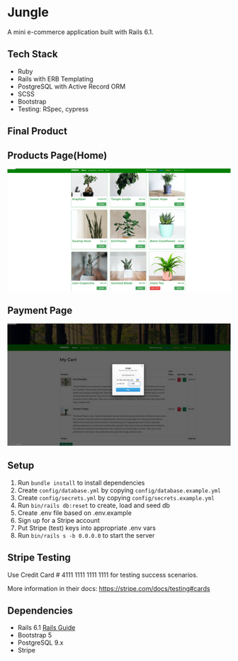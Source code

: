 # Jungle

A mini e-commerce application built with Rails 6.1.

## Tech Stack

- Ruby
- Rails with ERB Templating
- PostgreSQL with Active Record ORM
- SCSS
- Bootstrap
- Testing: RSpec, cypress

## Final Product

## Products Page(Home)

!["Products Page(Home)"](https://github.com/netsiemmanuel/jungle-rails/blob/master/docs/jungle-prosucts-page.png?raw=true)

## Payment Page

!["Payment Page"](https://github.com/netsiemmanuel/jungle-rails/blob/master/docs/jungle-payment-page.png?raw=true)

## Setup

1. Run `bundle install` to install dependencies
2. Create `config/database.yml` by copying `config/database.example.yml`
3. Create `config/secrets.yml` by copying `config/secrets.example.yml`
4. Run `bin/rails db:reset` to create, load and seed db
5. Create .env file based on .env.example
6. Sign up for a Stripe account
7. Put Stripe (test) keys into appropriate .env vars
8. Run `bin/rails s -b 0.0.0.0` to start the server

## Stripe Testing

Use Credit Card # 4111 1111 1111 1111 for testing success scenarios.

More information in their docs: <https://stripe.com/docs/testing#cards>

## Dependencies

- Rails 6.1 [Rails Guide](http://guides.rubyonrails.org/v6.1/)
- Bootstrap 5
- PostgreSQL 9.x
- Stripe
